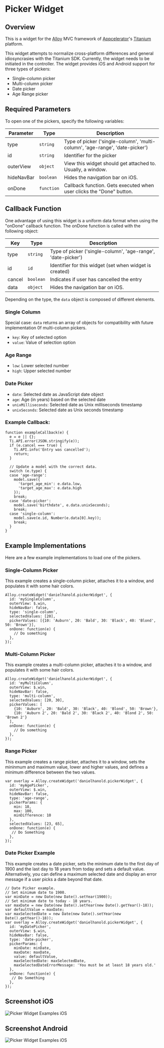 # Picker Widget
## Overview
This is a widget for the [Alloy](http://projects.appcelerator.com/alloy/docs/Alloy-bootstrap/index.html) MVC framework of [Appcelerator](http://www.appcelerator.com)'s [Titanium](http://www.appcelerator.com/platform) platform.

This widget attempts to normalize cross-platform differences and general idiosyncrasies with the Titanium SDK. Currently, the widget needs to be initiated in the controller. The widget provides iOS and Android support for three types of pickers:

* Single-column picker
* Multi-column picker
* Date picker
* Age Range picker

## Required Parameters
To open one of the pickers, specify the following variables:

| Parameter | Type | Description |
| --------- | ---- | ----------- |
| type | `string` | Type of picker ('single-column', 'multi-column', 'age-range', 'date-picker') |
| id | `string` | Identifier for the picker |
| outerView | `object` | View this widget should get attached to. Usually, a window. |
| hideNavBar | `boolean` | Hides the navigation bar on iOS. |
| onDone | `function` | Callback function. Gets executed when user clicks the "Done" button. |

## Callback Function
One advantage of using this widget is a uniform data format when using the "onDone" callback function. The onDone function is called with the following object:

| Key | Type | Description |
| --------- | ---- | ----------- |
| type | `string` | Type of picker ('single-column', 'age-range', 'date-picker') |
| id | `id` | Identifier for this widget (set when widget is created)
| cancel | `boolean` | Indicates if user has cancelled the entry |
| data | `object` | Hides the navigation bar on iOS. |

Depending on the type, the `data` object is composed of different elements.

### Single Column
Special case: `data` returns an array of objects for compatibility with future implementation 0f multi-column pickers.

* `key`: Key of selected option
* `value`: Value of selection option

### Age Range
* `low`: Lower selected number
* `high`: Upper selected number

### Date Picker
* `date`: Selected date as JavaScript date object
* `age`: Age (in years) based on the selected date
* `unixMilliseconds`: Selected date as Unix milliseconds timestamp
* `unixSeconds`: Selected date as Unix seconds timestamp

### Example Callback:

```
function exampleCallback(e) {
  e = e || {};
  Ti.API.error(JSON.stringify(e));
  if (e.cancel === true) {
    Ti.API.info('Entry was cancelled');
    return;
  }

  // Update a model with the correct data.
  switch (e.type) {
  case 'age-range':
    model.save({
      'target_age_min': e.data.low,
      'target_age_max': e.data.high
    });
    break;
  case 'date-picker':
    model.save('birthdate', e.data.unixSeconds);
    break;
  case 'single-column':
    model.save(e.id, Number(e.data[0].key));
    break;
  }
}
```


## Example Implementations
Here are a few example implementations to load one of the pickers.

### Single-Column Picker
This example creates a single-column picker, attaches it to a window, and populates it with some hair colors.

```
Alloy.createWidget('danielhanold.pickerWidget', {
  id: 'mySingleColumn',
  outerView: $.win,
  hideNavBar: false,
  type: 'single-column',
  selectedValues: [20],
  pickerValues: [{10: 'Auburn', 20: 'Bald', 30: 'Black', 40: 'Blond', 50: 'Brown'}],
  onDone: function(e) {
    // Do something
  },
});
```

### Multi-Column Picker
This example creates a multi-column picker, attaches it to a window, and populates it with some hair colors.

```
Alloy.createWidget('danielhanold.pickerWidget', {
  id: 'myMultiColumn',
  outerView: $.win,
  hideNavBar: false,
  type: 'multi-column',
  selectedValues: [20, 30],
  pickerValues: [
	{10: 'Auburn', 20: 'Bald', 30: 'Black', 40: 'Blond', 50: 'Brown'},
	{10: 'Auburn 2', 20: 'Bald 2', 30: 'Black 2', 40: 'Blond 2', 50: 'Brown 2'}
  ],
  onDone: function(e) {
    // Do something
  },
});
```

### Range Picker
This example creates a range picker, attaches it to a window, sets the mininmum and maximum value, lower and higher values, and defines a minimum difference between the two values.

```
var overlay = Alloy.createWidget('danielhanold.pickerWidget', {
  id: 'myAgePicker',
  outerView: $.win,
  hideNavBar: false,
  type: 'age-range',
  pickerParams: {
    min: 18,
    max: 100,
    minDifference: 10
  },
  selectedValues: [23, 65],
  onDone: function(e) {
   // Do Something
  },
});
```
### Date Picker Example
This example creates a date picker, sets the minimum date to the first day of 1900 and the last day to 18 years from today and sets a default value. Alternatively, you can define a maximum selected date and display an error message if a user picks a date beyond that date.

```
// Date Picker example.
// Set minimum date to 1900.
var minDate = new Date(new Date().setYear(1900));
// Set minimum date to today - 18 years.
var maxDate = new Date(new Date().setYear(new Date().getYear()-18));
var defaultValue = maxDate;
var maxSelectedDate = new Date(new Date().setYear(new Date().getYear()-18));
var overlay = Alloy.createWidget('danielhanold.pickerWidget', {
  id: 'myDatePicker',
  outerView: $.win,
  hideNavBar: false,
  type: 'date-picker',
  pickerParams: {
    minDate: minDate,
    maxDate: maxDate,
    value: defaultValue,
    maxSelectedDate: maxSelectedDate,
    maxSelectedDateErrorMessage: 'You must be at least 18 years old.'
  },
  onDone: function(e) {
   // Do Something
  },
});
```


## Screenshot iOS
![Picker Widget Examples iOS](https://raw.githubusercontent.com/danielhanold/danielhanold.pickerwidget/master/docs/screenshot_ios.jpg)

## Screenshot Android
![Picker Widget Examples iOS](https://raw.githubusercontent.com/danielhanold/danielhanold.pickerwidget/master/docs/screenshot_android.jpg)